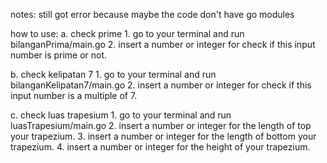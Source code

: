 notes:
still got error because maybe the code don't have go modules

how to use:
a. check prime
    1. go to your terminal and run bilanganPrima/main.go
    2. insert a number or integer for check if this input number is prime or not.

b. check kelipatan 7
    1. go to your terminal and run bilanganKelipatan7/main.go
    2. insert a number or integer for check if this input number is a multiple of 7.

c. check luas trapesium
    1. go to your terminal and run luasTrapesium/main.go
    2. insert a number or integer for the length of top your trapezium.
    3. insert a number or integer for the length of bottom your trapezium.
    4. insert a number or integer for the height of your trapezium.